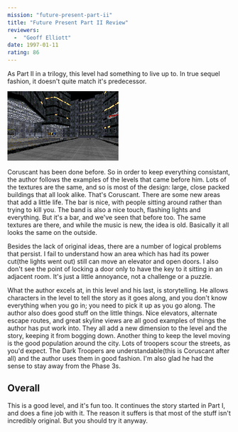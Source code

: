```yaml
---
mission: "future-present-part-ii"
title: "Future Present Part II Review"
reviewers: 
  -  "Geoff Elliott"
date: 1997-01-11
rating: 86
---
```


As Part II in a trilogy, this level had something to live up to. In true sequel fashion, it doesn't quite match it's predecessor.

![Future Present Part II screenshot](./future2.png "Ah, Coruscant! This level does a nice job of depicting the huge bustling city with close-packed buildings, and typical sterile Imperial architecture.")

Coruscant has been done before. So in order to keep everything consistant, the author follows the examples of the levels that came before him. Lots of the textures are the same, and so is most of the design: large, close packed buildings that all look alike. That's Coruscant. There are some new areas that add a little life. The bar is nice, with people sitting around rather than trying to kill you. The band is also a nice touch, flashing lights and everything. But it's a bar, and we've seen that before too. The same textures are there, and while the music is new, the idea is old. Basically it all looks the same on the outside.

Besides the lack of original ideas, there are a number of logical problems that persist. I fail to understand how an area which has had its power cut(the lights went out) still can move an elevator and open doors. I also don't see the point of locking a door only to have the key to it sitting in an adjacent room. It's just a little annoyance, not a challenge or a puzzle.

What the author excels at, in this level and his last, is storytelling. He allows characters in the level to tell the story as it goes along, and you don't know everything when you go in; you need to pick it up as you go along. The author also does good stuff on the little things. Nice elevators, alternate escape routes, and great skyline views are all good examples of things the author has put work into. They all add a new dimension to the level and the story, keeping it from bogging down. Another thing to keep the level moving is the good population around the city. Lots of troopers scour the streets, as you'd expect. The Dark Troopers are understandable(this is Coruscant after all) and the author uses them in good fashion. I'm also glad he had the sense to stay away from the Phase 3s.

## Overall

This is a good level, and it's fun too. It continues the story started in Part I, and does a fine job with it. The reason it suffers is that most of the stuff isn't incredibly original. But you should try it anyway.